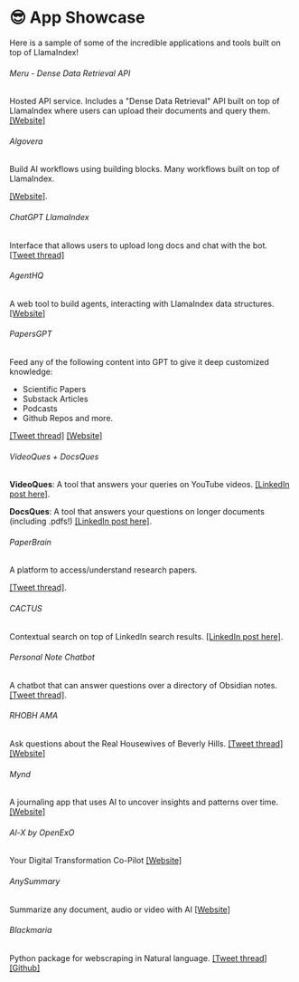 # 😎 App Showcase

Here is a sample of some of the incredible applications and tools built on top of LlamaIndex! 

###### Meru - Dense Data Retrieval API

Hosted API service. Includes a "Dense Data Retrieval" API built on top of LlamaIndex where users can upload their documents and query them.
[[Website]](https://www.usemeru.com/densedataretrieval)

###### Algovera

Build AI workflows using building blocks. Many workflows built on top of LlamaIndex.

[[Website]](https://app.algovera.ai/workflows).

###### ChatGPT LlamaIndex

Interface that allows users to upload long docs and chat with the bot.
[[Tweet thread]](https://twitter.com/s_jobs6/status/1618346125697875968?s=20&t=RJhQu2mD0-zZNGfq65xodA)

###### AgentHQ

A web tool to build agents, interacting with LlamaIndex data structures.[[Website]](https://app.agent-hq.io/)


###### PapersGPT

Feed any of the following content into GPT to give it deep customized knowledge:
- Scientific Papers
- Substack Articles
- Podcasts
- Github Repos
and more.

[[Tweet thread]](https://twitter.com/thejessezhang/status/1615390646763945991?s=20&t=eHvhmIaaaoYFyPSzDRNGtA)
[[Website]](https://jessezhang.org/llmdemo)

###### VideoQues + DocsQues

**VideoQues**: A tool that answers your queries on YouTube videos. 
[[LinkedIn post here]](https://www.linkedin.com/posts/ravidesetty_ai-ml-dl-activity-7020599110953050112-EJA_/?utm_source=share&utm_medium=member_desktop).

**DocsQues**: A tool that answers your questions on longer documents (including .pdfs!)
[[LinkedIn post here]](https://www.linkedin.com/posts/ravidesetty_artificialintelligence-machinelearning-recruiters-activity-7016972785293946880-rhKC?utm_source=share&utm_medium=member_desktop).

###### PaperBrain

A platform to access/understand research papers.

[[Tweet thread]](https://twitter.com/mdarshad1000/status/1619824637898264578?s=20&t=eHvhmIaaaoYFyPSzDRNGtA).


###### CACTUS
Contextual search on top of LinkedIn search results. 
[[LinkedIn post here]](https://www.linkedin.com/posts/mathewteoh_chromeextension-chatgpt-python-activity-7019362515566403584-ryqW?utm_source=share&utm_medium=member_desktop).


###### Personal Note Chatbot
A chatbot that can answer questions over a directory of Obsidian notes. 
[[Tweet thread]](https://twitter.com/Sarah_A_Bentley/status/1611069576099336207?s=20&t=IjPLK3msACQjEBYxJJxj4w).


###### RHOBH AMA

Ask questions about the Real Housewives of Beverly Hills.
[[Tweet thread]](https://twitter.com/YourBuddyConner/status/1616504644439789568?s=20&t=bCHa3im7mjoIXLuKo5PttQ)
[[Website]](https://realhousewivesai.com/)

###### Mynd

A journaling app that uses AI to uncover insights and patterns over time.
[[Website]](https://mynd.so)

###### Al-X by OpenExO

Your Digital Transformation Co-Pilot
[[Website]](https://chat.openexo.com)

###### AnySummary

Summarize any document, audio or video with AI
[[Website]](https://anysummary.app)

###### Blackmaria

Python package for webscraping in Natural language.
[[Tweet thread]](https://twitter.com/obonigwe1/status/1640080422661943298?t=aftqisb4vaudwrgwah_1oa&s=19)
[[Github]](https://github.com/Smyja/blackmaria)
